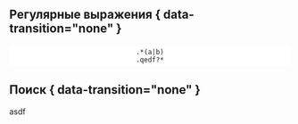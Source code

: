 <script type="text/javascript" src="regex-colorizer.js">
</script>

<style type="text/css">
  pre.regex {
    padding: 5px;
    background: white;
    text-align: center;
    /*width: max-content;*/
  }
</style>

## Регулярные выражения { data-transition="none" }

```regex
.*(a|b)
.qedf?*
```

## Поиск { data-transition="none" }

asdf

<script type="text/javascript">
RegexColorizer.colorizeAll();
</script>
